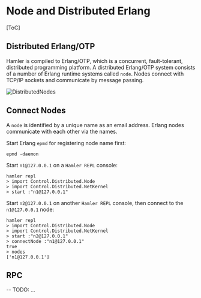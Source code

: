 # Node and Distributed Erlang

[ToC]

## Distributed Erlang/OTP

Hamler is compiled to Erlang/OTP, which is a concurrent, fault-tolerant, distributed programming platform. A distributed Erlang/OTP system consists of a number of Erlang runtime systems called `node`. Nodes connect with TCP/IP sockets and communicate by message passing.

![DistributedNodes](https://www.hamler-lang.org/images/distributed-nodes.png)

## Connect Nodes

A `node` is identified by a unique name as an email address. Erlang nodes communicate with each other via the names.

Start Erlang `epmd` for registering node name first:

```shell
epmd -daemon
```

Start `n1@127.0.0.1` on a `Hamler REPL` console:

```shell
hamler repl
> import Control.Distributed.Node
> import Control.Distributed.NetKernel
> start :"n1@127.0.0.1"
```

Start `n2@127.0.0.1` on another `Hamler REPL` console, then connect to the `n1@127.0.0.1` node:

```shell
hamler repl
> import Control.Distributed.Node
> import Control.Distributed.NetKernel
> start :"n2@127.0.0.1"
> connectNode :"n1@127.0.0.1"
true
> nodes
['n1@127.0.0.1']
```

## RPC

-- TODO: ...

